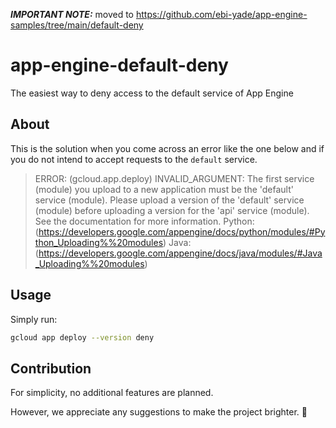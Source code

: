 _**IMPORTANT NOTE:**_ moved to https://github.com/ebi-yade/app-engine-samples/tree/main/default-deny

# app-engine-default-deny
The easiest way to deny access to the default service of App Engine

## About

This is the solution when you come across an error like the one below and if you do not intend to accept requests to the `default` service.

> ERROR: (gcloud.app.deploy) INVALID_ARGUMENT: The first service (module) you upload to a new application must be the 'default' service (module). Please upload a version of the 'default' service (module) before uploading a version for the 'api' service (module). See the documentation for more information. Python: (https://developers.google.com/appengine/docs/python/modules/#Python_Uploading%%20modules) Java: (https://developers.google.com/appengine/docs/java/modules/#Java_Uploading%%20modules)

## Usage

Simply run:

```sh
gcloud app deploy --version deny
```

## Contribution

For simplicity, no additional features are planned.

However, we appreciate any suggestions to make the project brighter. 🙌
